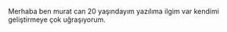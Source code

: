 Merhaba ben murat can 20 yaşındayım yazılıma ilgim var kendimi geliştirmeye çok uğraşıyorum.


<!---
noviciuss/noviciuss is a ✨ special ✨ repository because its `README.md` (this file) appears on your GitHub profile.
You can click the Preview link to take a look at your changes.
--->
